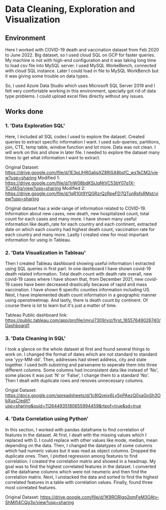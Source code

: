 # Data Cleaning, Exploration and Visualization

## Environment
Here I worked with COVID-19 death and vaccination dataset from Feb 2020 to June 2022. Big dataset, so I used cloud SQL on GCP for faster queries.
My machine is not with high-end configuration and it was taking long time to load csv file into MySQL server. 
I used MySQL WorkeBench, connected with cloud SQL instance. Later I could load in file to MySQL WorkBench but it was giving some trouble on data types. 

So, I used Azure Data Studio which uses Microsoft SQL Server 2019 and I felt very comfortable working in this environment, specially got rid of data type problems. I could upload excel files directly without any issues. 


## Works done

### 1. 'Data Exploration SQL' 
Here, I included all SQL codes I used to explore the dataset. Created queries to extract specific information I want. I used sub-queries, partitions, join, CTE, temp table, window function and lot more. Data was not clean. I will work on this and show in later file. I needed to explore the dataset many times to get what information I want to extract. 

Original Dataset: https://drive.google.com/file/d/1E3pLlHRGaliqXZ8RiSA8bsfC_ws1kCM2/view?usp=sharing
Modified 1: https://drive.google.com/file/d/1nW08bdKSjJqNtVC53bY07q1X-1Cof4Sg/view?usp=sharing
Modified 2: https://drive.google.com/file/d/1qR1Gt9YQGRzrQzRpeFD7QTunRsfoRMst/view?usp=sharing

Original dataset has a wide range of information related to COVID-19. Information about new cases, new death, new hospitalized count, total count for each cases and many more. I have shown many useful information like death_rate for each country and each continent, extracted date on which each country had highest death count, vaccination rate for each country and many more. Lastly I created view for most important information for using in Tableau. 

### 2. 'Data Visualization in Tableau'
Then I created Tableau dashboard showing useful information I extracted using SQL queries in first part. In one dashboard I have shown covid-19 death related information. Total death count with death rate overall, new covid-19 cases where I have shown that, from December 2021, new covid-19 cases have been decreased drastically because of rapid and mass vaccination. I have shown 6 specific counties information including US. Next, I have implemented death count information in a geographic manner using openstreetmap. And lastly, there is death count by continent. Of course there is lot to learn but it's just a matter of time. 

Tableau Public dashboard link: https://public.tableau.com/app/profile/imrul7309/viz/first_16557649026740/Dashboard1

### 3. 'Data Cleaning in SQL'
I took a glance on the whole dataset at first and found several things to work on. I changed the format of dates which are not standard to standard one 'yyy-MM-dd'. Then, addresses had street address, city and state together. I used both substring and parsename to seperate them into three different columns. Some columns had inconsistent data like instead of 'No', some places it was just 'N' or 'False', I change them to a standard 'No'. Then I dealt with duplicate rows and renoves unnecessary columns. 

Origial Dataset: https://docs.google.com/spreadsheets/d/1c8IQveix6Ly5pPAezQ0xaGoSh3ObXuxC/edit?usp=sharing&ouid=112644935180655994459&rtpof=true&sd=true

### 4. 'Data Correlation using Python'

In this section, I worked with pandas dataframe to find correlation of features in the dataset. At first, I dealt with the missing values which I replaced with 0. I could replace with other values like mode, median, mean depending on the data. Then, I changed the datatypes of some columns which had numeric values but it was read as object columns. Dropped the duplicate ones. Then, I plotted regression among features to find correlation. I created the correlation matrix and showed in a headmap. My goal was to find the highest correlated features in the dataset. I converted all the dataframe columns which were not neumeric and then find the correlation matrix. Next, I unstacked the data and sorted to find the highest correlated features in a table with correlation values. Finally, found three most correlated features. 

Original Dataset: https://drive.google.com/file/d/1K9RORIgg2pmFeM3OAtv-ShMifi4CQg3x/view?usp=sharing
